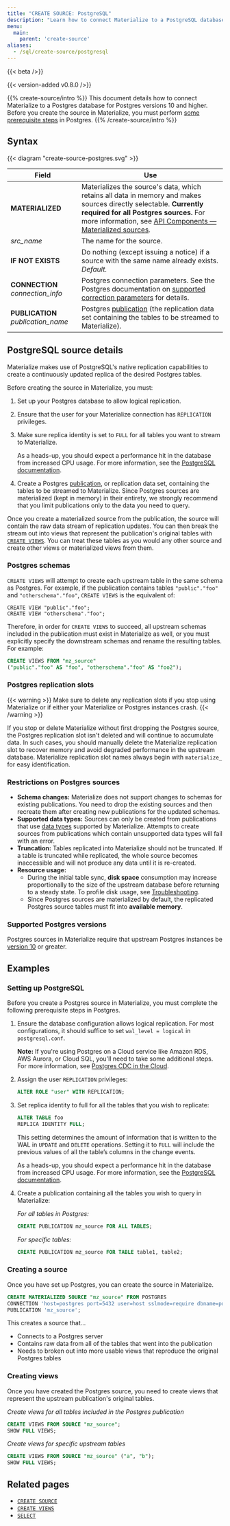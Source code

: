 ```yaml
---
title: "CREATE SOURCE: PostgreSQL"
description: "Learn how to connect Materialize to a PostgreSQL database."
menu:
  main:
    parent: 'create-source'
aliases:
  - /sql/create-source/postgresql
---
```


{{< beta />}}

{{< version-added v0.8.0 />}}

{{% create-source/intro %}}
This document details how to connect Materialize to a Postgres database for Postgres versions 10 and higher. Before you create the source in Materialize, you must perform [some prerequisite steps](#postgresql-source-details) in Postgres.
{{% /create-source/intro %}}

## Syntax

{{< diagram "create-source-postgres.svg" >}}

Field | Use
------|-----
**MATERIALIZED** | Materializes the source's data, which retains all data in memory and makes sources directly selectable. **Currently required for all Postgres sources.** For more information, see [API Components &mdash; Materialized sources](/overview/api-components/#materialized-sources).
_src_name_  | The name for the source.
**IF NOT EXISTS**  | Do nothing (except issuing a notice) if a source with the same name already exists. _Default._
**CONNECTION** _connection_info_ | Postgres connection parameters. See the Postgres documentation on [supported correction parameters](https://www.postgresql.org/docs/current/libpq-connect.html#LIBPQ-PARAMKEYWORDS) for details.
**PUBLICATION** _publication_name_ | Postgres [publication](https://www.postgresql.org/docs/current/logical-replication-publication.html) (the replication data set containing the tables to be streamed to Materialize).

## PostgreSQL source details

Materialize makes use of PostgreSQL's native replication capabilities to create a continuously updated replica of the desired Postgres tables.

Before creating the source in Materialize, you must:

1. Set up your Postgres database to allow logical replication.

1. Ensure that the user for your Materialize connection has `REPLICATION` privileges.

1. Make sure replica identity is set to `FULL` for all tables you want to stream to Materialize.

     As a heads-up, you should expect a performance hit in the database from increased CPU usage. For more information, see the [PostgreSQL documentation](https://www.postgresql.org/docs/current/logical-replication-publication.html).

1. Create a Postgres [publication](https://www.postgresql.org/docs/current/logical-replication-publication.html), or replication data set, containing the tables to be streamed to Materialize. Since Postgres sources are materialized (kept in memory) in their entirety, we strongly recommend that you limit publications only to the data you need to query.

Once you create a materialized source from the publication, the source will contain the raw data stream of replication updates. You can then break the stream out into views that represent the publication's original tables with [`CREATE VIEWS`](/sql/create-views/). You can treat these tables as you would any other source and create other views or materialized views from them.

### Postgres schemas

`CREATE VIEWS` will attempt to create each upstream table in the same schema as Postgres. For example, if the publication contains tables `"public"."foo"` and `"otherschema"."foo"`, `CREATE VIEWS` is the equivalent of:

```
CREATE VIEW "public"."foo";
CREATE VIEW "otherschema"."foo";
```

Therefore, in order for `CREATE VIEWS` to succeed, all upstream schemas included in the publication must exist in Materialize as well, or you must explicitly specify the downstream schemas and rename the resulting tables. For example:

```sql
CREATE VIEWS FROM "mz_source"
("public"."foo" AS "foo", "otherschema"."foo" AS "foo2");
```
### Postgres replication slots

{{< warning >}}
Make sure to delete any replication slots if you stop using Materialize or if either your Materialize or Postgres instances crash.
{{< /warning >}}

If you stop or delete Materialize without first dropping the Postgres source, the Postgres replication slot isn't deleted and will continue to accumulate data. In such cases, you should manually delete the Materialize replication slot to recover memory and avoid degraded performance in the upstream database. Materialize replication slot names always begin with `materialize_` for easy identification.

### Restrictions on Postgres sources

- **Schema changes:** Materialize does not support changes to schemas for existing publications. You need to drop the existing sources and then recreate them after creating new publications for the updated schemas.
- **Supported data types:** Sources can only be created from publications that use [data types](/sql/types/) supported by Materialize. Attempts to create sources from publications which contain unsupported data types will fail with an error.
- **Truncation:** Tables replicated into Materialize should not be truncated. If a table is truncated while replicated, the whole source becomes inaccessible and will not produce any data until it is re-created.
- **Resource usage:**
    - During the initial table sync, **disk space** consumption may increase proportionally to the size of the upstream database before returning to a steady state. To profile disk usage, see [Troubleshooting](/ops/troubleshooting/#how-much-disk-space-is-materialize-using).
    - Since Postgres sources are materialized by default, the replicated Postgres source tables must fit into **available memory**. 

### Supported Postgres versions

Postgres sources in Materialize require that upstream Postgres instances be [version 10](https://www.postgresql.org/about/news/postgresql-10-released-1786/) or greater.

## Examples

### Setting up PostgreSQL

Before you create a Postgres source in Materialize, you must complete the following prerequisite steps in Postgres.

1. Ensure the database configuration allows logical replication. For most configurations, it should suffice to set `wal_level = logical` in `postgresql.conf`.

    **Note:** If you're using Postgres on a Cloud service like Amazon RDS, AWS Aurora, or Cloud SQL, you'll need to take some additional steps. For more information, see [Postgres CDC in the Cloud](/guides/postgres-cloud/).

2. Assign the user `REPLICATION` privileges:
    ```sql
    ALTER ROLE "user" WITH REPLICATION;
    ```
3. Set replica identity to full for all the tables that you wish to replicate:
    ```sql
    ALTER TABLE foo
    REPLICA IDENTITY FULL;
    ```

    This setting determines the amount of information that is written to the WAL in `UPDATE` and `DELETE` operations. Setting it to `FULL` will include the previous values of all the table’s columns in the change events.

    As a heads-up, you should expect a performance hit in the database from increased CPU usage. For more information, see the [PostgreSQL documentation](https://www.postgresql.org/docs/current/logical-replication-publication.html).

4. Create a publication containing all the tables you wish to query in Materialize:

    *For all tables in Postgres:*
    ```sql
    CREATE PUBLICATION mz_source FOR ALL TABLES;
    ```

    *For specific tables:*
    ```sql
    CREATE PUBLICATION mz_source FOR TABLE table1, table2;
    ```

### Creating a source

Once you have set up Postgres, you can create the source in Materialize.

```sql
CREATE MATERIALIZED SOURCE "mz_source" FROM POSTGRES
CONNECTION 'host=postgres port=5432 user=host sslmode=require dbname=postgres'
PUBLICATION 'mz_source';
```

This creates a source that...

- Connects to a Postgres server
- Contains raw data from all of the tables that went into the publication
- Needs to broken out into more usable views that reproduce the original Postgres tables

### Creating views

Once you have created the Postgres source, you need to create views that represent the upstream publication's original tables.

*Create views for all tables included in the Postgres publication*

```sql
CREATE VIEWS FROM SOURCE "mz_source";
SHOW FULL VIEWS;
```

*Create views for specific upstream tables*

```sql
CREATE VIEWS FROM SOURCE "mz_source" ("a", "b");
SHOW FULL VIEWS;
```
## Related pages

- [`CREATE SOURCE`](../)
- [`CREATE VIEWS`](../../create-views)
- [`SELECT`](../../select)
